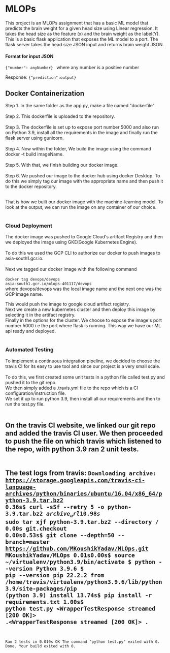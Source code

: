 # MLOPs
This project is an MLOPs assignment that has a basic ML model that predicts the brain weight for a given head size using Linear regression.
It takes the head size as the feature (x) and the brain weight as the label(Y).
This is a basic flask application that exposes the ML model to a port. The flask server takes the head size JSON input and returns brain weight JSON.

#### Format for input JSON   
<code>{"number": anyNumber} 
</code>
where any number is a positive number

Response:  <code>{"prediction":output}</code>

## Docker Containerization
Step 1. In the same folder as the app.py, make a file named "dockerfile".<br><br>
Step 2. This dockerfile is uploaded to the repository.<br><br>
Step 3. The dockerfile is set up to expose port number 5000 and also run on Python 3.9, install all the requirements in the image and finally run the flask server using gunicorn.<br><br>
Step 4. Now within the folder, We build the image using the command docker -t build imageName.<br><br>
Step 5. With that, we finish building our docker image.<br><br>
Step 6. We pushed our image to the docker hub using docker Desktop. To do this we simply tag our image with the appropriate name and then push it to the docker repository.<br><br>

That is how we built our docker image with the machine-learning model. To look at the output, we can run the image on any container of our choice.<br><br>


### Cloud Deployment
The docker image was pushed to Google Cloud's artifact Registry and then we deployed the image using GKE(Google Kubernetes Engine).<br><br>
To do this we used the GCP CLI to authorize our docker to push images to asia-south1.gcr.io.<br><br>
Next we tagged our docker image with the following command <br><br>
<code>docker tag devops/devops asia-south1.gcr.io/mlops-401117/devops</code><br>
where devops/devops was the local image name and the next one was the GCP image name.<br>

This would push the image to google cloud artifact registry.<br>
Next we create a new kubernetes cluster and then deploy this image by selecting it in the artifact registry.<br>
Finally in the options for the cluster. We choose to expose the image's port number 5000 i.e the port where flask is running. This way we have our ML api ready and deployed.<br><br>

### Automated Testing
To implement a continuous integration pipeline, we decided to choose the travis CI for its easy to use tool and since our project is a very small scale.<br><br>
To do this, we first created some unit tests in a python file called test.py and pushed it to the git repo.<br>
We then simply added a .travis.yml file to the repo which is a CI configuration/instruction file.<br>
We set it up to run python 3.9, then install all our requirements and then to run the test.py file.<br><br>

On the travis CI website, we linked our git repo and added the travis CI user. We then proceeded to push the file on which travis which listened to the repo, with python 3.9 ran 2 unit tests.
<br><br><br>
The test logs from travis:
<code>Downloading archive: https://storage.googleapis.com/travis-ci-language-archives/python/binaries/ubuntu/16.04/x86_64/python-3.9.tar.bz2
0.36s$ curl -sSf --retry 5 -o python-3.9.tar.bz2 ${archive_url}
10.98s$ sudo tar xjf python-3.9.tar.bz2 --directory /
0.00s
git.checkout
0.00s0.53s$ git clone --depth=50 --branch=master https://github.com/MKoushikYadav/MLOps.git MKoushikYadav/MLOps
0.01s0.00s$ source ~/virtualenv/python3.9/bin/activate
$ python --version
Python 3.9.6
$ pip --version
pip 22.2.2 from /home/travis/virtualenv/python3.9.6/lib/python3.9/site-packages/pip (python 3.9)
install
13.74s$ pip install -r requirements.txt
1.00s$ python test.py
<WrapperTestResponse streamed [200 OK]>
.<WrapperTestResponse streamed [200 OK]>
.
----------------------------------------------------------------------
Ran 2 tests in 0.010s
OK
The command "python test.py" exited with 0.
Done. Your build exited with 0.</code>

###